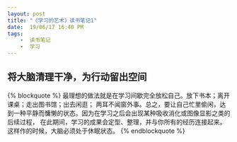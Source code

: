 ```yaml
---
layout: post
title: "《学习的艺术》读书笔记1"
date:  19/06/17 16:40 PM
tags: 
	-  读书笔记
	-  学习
---
```


## 将大脑清理干净，为行动留出空间

{% blockquote %}
最理想的做法就是在学习间歇完全放松自己。放下书本；离开课桌；走出图书馆；出去闲逛；
两耳不闻窗外事。总之，要让自己忙里偷闲，达到一种平静而慵懒的状态。因为在学习之后会出现某种吸收消化或图像显影之类的后续过程，
在此期间，学习的成果会定型、整理，并与你所有的经历连接起来。这样作的时候，大脑必须处于休眠状态。
{% endblockquote %}




